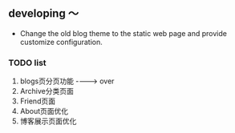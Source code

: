 ## developing ～
* Change the old blog theme to the static web page and provide customize configuration.


### TODO list
1. blogs页分页功能 ----> over 
2. Archive分类页面
3. Friend页面
4. About页面优化
5. 博客展示页面优化